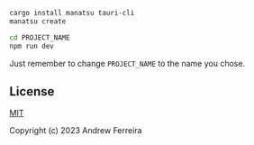 ```bash
cargo install manatsu tauri-cli
manatsu create

cd PROJECT_NAME
npm run dev
```

Just remember to change `PROJECT_NAME` to the name you chose.

## License

[MIT](https://raw.githubusercontent.com/manatsujs/manatsu/main/LICENSE)

Copyright (c) 2023 Andrew Ferreira
